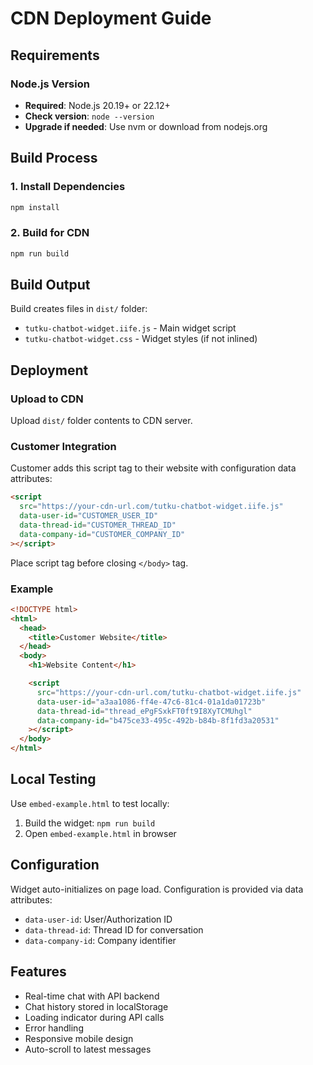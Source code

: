# CDN Deployment Guide

## Requirements

### Node.js Version

- **Required**: Node.js 20.19+ or 22.12+
- **Check version**: `node --version`
- **Upgrade if needed**: Use nvm or download from nodejs.org

## Build Process

### 1. Install Dependencies

```bash
npm install
```

### 2. Build for CDN

```bash
npm run build
```

## Build Output

Build creates files in `dist/` folder:

- `tutku-chatbot-widget.iife.js` - Main widget script
- `tutku-chatbot-widget.css` - Widget styles (if not inlined)

## Deployment

### Upload to CDN

Upload `dist/` folder contents to CDN server.

### Customer Integration

Customer adds this script tag to their website with configuration data attributes:

```html
<script
  src="https://your-cdn-url.com/tutku-chatbot-widget.iife.js"
  data-user-id="CUSTOMER_USER_ID"
  data-thread-id="CUSTOMER_THREAD_ID"
  data-company-id="CUSTOMER_COMPANY_ID"
></script>
```

Place script tag before closing `</body>` tag.

### Example

```html
<!DOCTYPE html>
<html>
  <head>
    <title>Customer Website</title>
  </head>
  <body>
    <h1>Website Content</h1>

    <script
      src="https://your-cdn-url.com/tutku-chatbot-widget.iife.js"
      data-user-id="a3aa1086-ff4e-47c6-81c4-01a1da01723b"
      data-thread-id="thread_ePgFSxkFT0ft9I8XyTCMUhgl"
      data-company-id="b475ce33-495c-492b-b84b-8f1fd3a20531"
    ></script>
  </body>
</html>
```

## Local Testing

Use `embed-example.html` to test locally:

1. Build the widget: `npm run build`
2. Open `embed-example.html` in browser

## Configuration

Widget auto-initializes on page load. Configuration is provided via data attributes:

- `data-user-id`: User/Authorization ID
- `data-thread-id`: Thread ID for conversation
- `data-company-id`: Company identifier

## Features

- Real-time chat with API backend
- Chat history stored in localStorage
- Loading indicator during API calls
- Error handling
- Responsive mobile design
- Auto-scroll to latest messages
